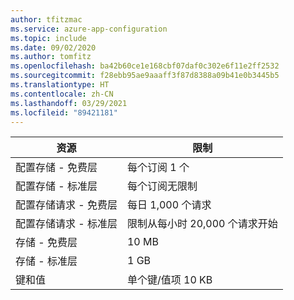 ```yaml
---
author: tfitzmac
ms.service: azure-app-configuration
ms.topic: include
ms.date: 09/02/2020
ms.author: tomfitz
ms.openlocfilehash: ba42b60ce1e168cbf07daf0c302e6f11e2ff2532
ms.sourcegitcommit: f28ebb95ae9aaaff3f87d8388a09b41e0b3445b5
ms.translationtype: HT
ms.contentlocale: zh-CN
ms.lasthandoff: 03/29/2021
ms.locfileid: "89421181"
---
```

| 资源 | 限制 |
| --- | --- |
| 配置存储 - 免费层 | 每个订阅 1 个 |
| 配置存储 - 标准层 | 每个订阅无限制 |
| 配置存储请求 - 免费层 | 每日 1,000 个请求  |
| 配置存储请求 - 标准层 | 限制从每小时 20,000 个请求开始  |
| 存储 - 免费层 | 10 MB |
| 存储 - 标准层 | 1 GB |
| 键和值 | 单个键/值项 10 KB |
